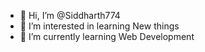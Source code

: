 - 👋 Hi, I’m @Siddharth774
- 👀 I’m interested in learning New things
- 🌱 I’m currently learning Web Development
<!---
Siddharth774/Siddharth774 is a ✨ special ✨ repository because its `README.md` (this file) appears on your GitHub profile.
You can click the Preview link to take a look at your changes.
--->
